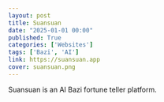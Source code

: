 ```yaml
---
layout: post
title: Suansuan
date: "2025-01-01 00:00"
published: True
categories: ['Websites']
tags: ['Bazi', 'AI']
link: https://suansuan.app
cover: suansuan.png
---
```


Suansuan is an AI Bazi fortune teller platform.